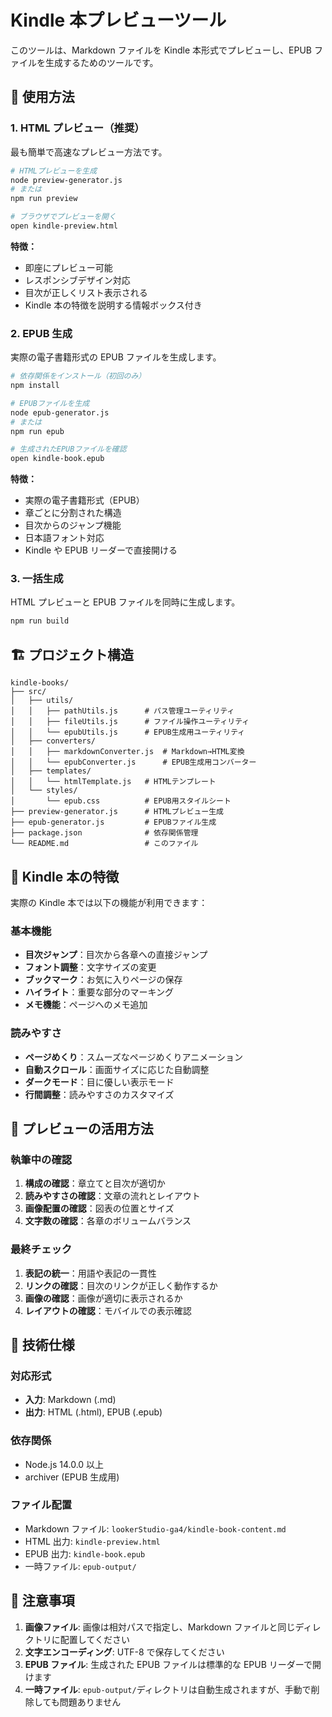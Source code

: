 # Kindle 本プレビューツール

このツールは、Markdown ファイルを Kindle 本形式でプレビューし、EPUB ファイルを生成するためのツールです。

## 📖 使用方法

### 1. HTML プレビュー（推奨）

最も簡単で高速なプレビュー方法です。

```bash
# HTMLプレビューを生成
node preview-generator.js
# または
npm run preview

# ブラウザでプレビューを開く
open kindle-preview.html
```

**特徴：**

-   即座にプレビュー可能
-   レスポンシブデザイン対応
-   目次が正しくリスト表示される
-   Kindle 本の特徴を説明する情報ボックス付き

### 2. EPUB 生成

実際の電子書籍形式の EPUB ファイルを生成します。

```bash
# 依存関係をインストール（初回のみ）
npm install

# EPUBファイルを生成
node epub-generator.js
# または
npm run epub

# 生成されたEPUBファイルを確認
open kindle-book.epub
```

**特徴：**

-   実際の電子書籍形式（EPUB）
-   章ごとに分割された構造
-   目次からのジャンプ機能
-   日本語フォント対応
-   Kindle や EPUB リーダーで直接開ける

### 3. 一括生成

HTML プレビューと EPUB ファイルを同時に生成します。

```bash
npm run build
```

## 🏗️ プロジェクト構造

```
kindle-books/
├── src/
│   ├── utils/
│   │   ├── pathUtils.js      # パス管理ユーティリティ
│   │   ├── fileUtils.js      # ファイル操作ユーティリティ
│   │   └── epubUtils.js      # EPUB生成用ユーティリティ
│   ├── converters/
│   │   ├── markdownConverter.js  # Markdown→HTML変換
│   │   └── epubConverter.js      # EPUB生成用コンバーター
│   ├── templates/
│   │   └── htmlTemplate.js   # HTMLテンプレート
│   └── styles/
│       └── epub.css          # EPUB用スタイルシート
├── preview-generator.js      # HTMLプレビュー生成
├── epub-generator.js         # EPUBファイル生成
├── package.json              # 依存関係管理
└── README.md                 # このファイル
```

## 📱 Kindle 本の特徴

実際の Kindle 本では以下の機能が利用できます：

### 基本機能

-   **目次ジャンプ**：目次から各章への直接ジャンプ
-   **フォント調整**：文字サイズの変更
-   **ブックマーク**：お気に入りページの保存
-   **ハイライト**：重要な部分のマーキング
-   **メモ機能**：ページへのメモ追加

### 読みやすさ

-   **ページめくり**：スムーズなページめくりアニメーション
-   **自動スクロール**：画面サイズに応じた自動調整
-   **ダークモード**：目に優しい表示モード
-   **行間調整**：読みやすさのカスタマイズ

## 🎯 プレビューの活用方法

### 執筆中の確認

1. **構成の確認**：章立てと目次が適切か
2. **読みやすさの確認**：文章の流れとレイアウト
3. **画像配置の確認**：図表の位置とサイズ
4. **文字数の確認**：各章のボリュームバランス

### 最終チェック

1. **表記の統一**：用語や表記の一貫性
2. **リンクの確認**：目次のリンクが正しく動作するか
3. **画像の確認**：画像が適切に表示されるか
4. **レイアウトの確認**：モバイルでの表示確認

## 🔧 技術仕様

### 対応形式

-   **入力**: Markdown (.md)
-   **出力**: HTML (.html), EPUB (.epub)

### 依存関係

-   Node.js 14.0.0 以上
-   archiver (EPUB 生成用)

### ファイル配置

-   Markdown ファイル: `lookerStudio-ga4/kindle-book-content.md`
-   HTML 出力: `kindle-preview.html`
-   EPUB 出力: `kindle-book.epub`
-   一時ファイル: `epub-output/`

## 📝 注意事項

1. **画像ファイル**: 画像は相対パスで指定し、Markdown ファイルと同じディレクトリに配置してください
2. **文字エンコーディング**: UTF-8 で保存してください
3. **EPUB ファイル**: 生成された EPUB ファイルは標準的な EPUB リーダーで開けます
4. **一時ファイル**: `epub-output/`ディレクトリは自動生成されますが、手動で削除しても問題ありません
